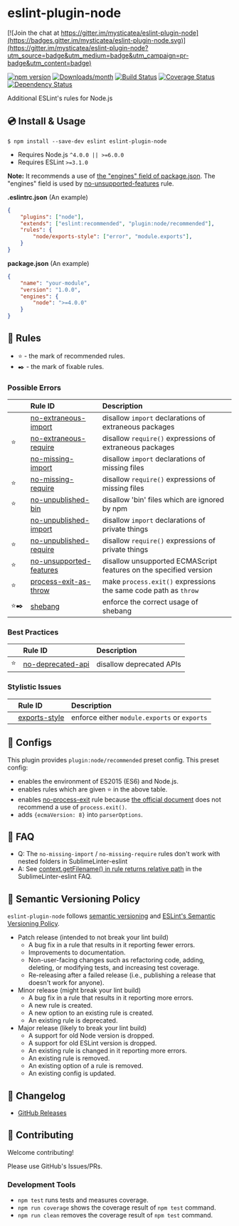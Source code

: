 # eslint-plugin-node

[![Join the chat at https://gitter.im/mysticatea/eslint-plugin-node](https://badges.gitter.im/mysticatea/eslint-plugin-node.svg)](https://gitter.im/mysticatea/eslint-plugin-node?utm_source=badge&utm_medium=badge&utm_campaign=pr-badge&utm_content=badge)

[![npm version](https://img.shields.io/npm/v/eslint-plugin-node.svg)](https://www.npmjs.com/package/eslint-plugin-node)
[![Downloads/month](https://img.shields.io/npm/dm/eslint-plugin-node.svg)](http://www.npmtrends.com/eslint-plugin-node)
[![Build Status](https://travis-ci.org/mysticatea/eslint-plugin-node.svg?branch=master)](https://travis-ci.org/mysticatea/eslint-plugin-node)
[![Coverage Status](https://codecov.io/gh/mysticatea/eslint-plugin-node/branch/master/graph/badge.svg)](https://codecov.io/gh/mysticatea/eslint-plugin-node)
[![Dependency Status](https://david-dm.org/mysticatea/eslint-plugin-node.svg)](https://david-dm.org/mysticatea/eslint-plugin-node)

Additional ESLint's rules for Node.js

## 💿 Install & Usage

```
$ npm install --save-dev eslint eslint-plugin-node
```

- Requires Node.js `^4.0.0 || >=6.0.0`
- Requires ESLint `>=3.1.0`

**Note:** It recommends a use of [the "engines" field of package.json](https://docs.npmjs.com/files/package.json#engines). The "engines" field is used by [no-unsupported-features](docs/rules/no-unsupported-features.md) rule.

**.eslintrc.json** (An example)

```json
{
    "plugins": ["node"],
    "extends": ["eslint:recommended", "plugin:node/recommended"],
    "rules": {
        "node/exports-style": ["error", "module.exports"],
    }
}
```

**package.json** (An example)

```json
{
    "name": "your-module",
    "version": "1.0.0",
    "engines": {
        "node": ">=4.0.0"
    }
}
```

## 📖 Rules

- ⭐️ - the mark of recommended rules.
- ✒️ - the mark of fixable rules.

<!--RULES_TABLE_START-->
### Possible Errors
|    | Rule ID | Description |
|:---|:--------|:------------|
|  | [no-extraneous-import](./docs/rules/no-extraneous-import.md) | disallow `import` declarations of extraneous packages |
| ⭐️ | [no-extraneous-require](./docs/rules/no-extraneous-require.md) | disallow `require()` expressions of extraneous packages |
|  | [no-missing-import](./docs/rules/no-missing-import.md) | disallow `import` declarations of missing files |
| ⭐️ | [no-missing-require](./docs/rules/no-missing-require.md) | disallow `require()` expressions of missing files |
| ⭐️ | [no-unpublished-bin](./docs/rules/no-unpublished-bin.md) | disallow 'bin' files which are ignored by npm |
|  | [no-unpublished-import](./docs/rules/no-unpublished-import.md) | disallow `import` declarations of private things |
| ⭐️ | [no-unpublished-require](./docs/rules/no-unpublished-require.md) | disallow `require()` expressions of private things |
| ⭐️ | [no-unsupported-features](./docs/rules/no-unsupported-features.md) | disallow unsupported ECMAScript features on the specified version |
| ⭐️ | [process-exit-as-throw](./docs/rules/process-exit-as-throw.md) | make `process.exit()` expressions the same code path as `throw` |
| ⭐️✒️ | [shebang](./docs/rules/shebang.md) | enforce the correct usage of shebang |

### Best Practices
|    | Rule ID | Description |
|:---|:--------|:------------|
| ⭐️ | [no-deprecated-api](./docs/rules/no-deprecated-api.md) | disallow deprecated APIs |

### Stylistic Issues
|    | Rule ID | Description |
|:---|:--------|:------------|
|  | [exports-style](./docs/rules/exports-style.md) | enforce either `module.exports` or `exports` |

<!--RULES_TABLE_END-->

## 🔧 Configs

This plugin provides `plugin:node/recommended` preset config.
This preset config:

- enables the environment of ES2015 (ES6) and Node.js.
- enables rules which are given :star: in the above table.
- enables [no-process-exit](http://eslint.org/docs/rules/no-process-exit) rule because [the official document](https://nodejs.org/api/process.html#process_process_exit_code) does not recommend a use of `process.exit()`.
- adds `{ecmaVersion: 8}` into `parserOptions`.

## 👫 FAQ

- Q: The `no-missing-import` / `no-missing-require` rules don't work with nested folders in SublimeLinter-eslint
- A: See [context.getFilename() in rule returns relative path](https://github.com/roadhump/SublimeLinter-eslint#contextgetfilename-in-rule-returns-relative-path) in the SublimeLinter-eslint FAQ.

## 🚥 Semantic Versioning Policy

`eslint-plugin-node` follows [semantic versioning](http://semver.org/) and [ESLint's Semantic Versioning Policy](https://github.com/eslint/eslint#semantic-versioning-policy).

- Patch release (intended to not break your lint build)
    - A bug fix in a rule that results in it reporting fewer errors.
    - Improvements to documentation.
    - Non-user-facing changes such as refactoring code, adding, deleting, or modifying tests, and increasing test coverage.
    - Re-releasing after a failed release (i.e., publishing a release that doesn't work for anyone).
- Minor release (might break your lint build)
    - A bug fix in a rule that results in it reporting more errors.
    - A new rule is created.
    - A new option to an existing rule is created.
    - An existing rule is deprecated.
- Major release (likely to break your lint build)
    - A support for old Node version is dropped.
    - A support for old ESLint version is dropped.
    - An existing rule is changed in it reporting more errors.
    - An existing rule is removed.
    - An existing option of a rule is removed.
    - An existing config is updated.

## 📰 Changelog

- [GitHub Releases](https://github.com/mysticatea/eslint-plugin-node/releases)

## 💎 Contributing

Welcome contributing!

Please use GitHub's Issues/PRs.

### Development Tools

- `npm test` runs tests and measures coverage.
- `npm run coverage` shows the coverage result of `npm test` command.
- `npm run clean` removes the coverage result of `npm test` command.
